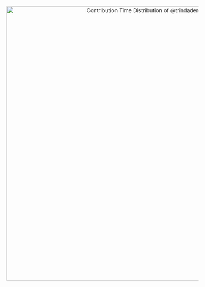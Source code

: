 <!-- Copy-paste in your Readme.md file -->

<a href="https://next.ossinsight.io/widgets/official/analyze-user-contribution-time-distribution?user_id=110869985&period=all_times" target="_blank" style="display: block" align="center">
  <picture>
    <source media="(prefers-color-scheme: light)" srcset="https://next.ossinsight.io/widgets/official/analyze-user-contribution-time-distribution/thumbnail.png?user_id=110869985&period=all_times&image_size=auto&color_scheme=dark" width="721" height="auto">
    <img alt="Contribution Time Distribution of @trindaderose" src="https://next.ossinsight.io/widgets/official/analyze-user-contribution-time-distribution/thumbnail.png?user_id=110869985&period=all_times&image_size=auto&color_scheme=light" width="721" height="auto">
  </picture>
</a>

<!-- Made with [OSS Insight](https://ossinsight.io/) -->
